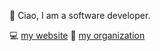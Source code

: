 👋 Ciao, I am a software developer.

💻 [my website](https://davidefruci.com) 🏢 [my organization](https://github.com/codedincloud)


<!---
davfru/davfru is a ✨ special ✨ repository because its `README.md` (this file) appears on your GitHub profile.
You can click the Preview link to take a look at your changes.
--->
